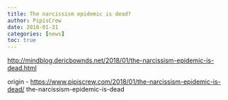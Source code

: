```yaml
---
title: The narcissism epidemic is dead?
author: PipisCrew
date: 2018-01-31
categories: [news]
toc: true
---
```


http://mindblog.dericbownds.net/2018/01/the-narcissism-epidemic-is-dead.html

origin - https://www.pipiscrew.com/2018/01/the-narcissism-epidemic-is-dead/ the-narcissism-epidemic-is-dead